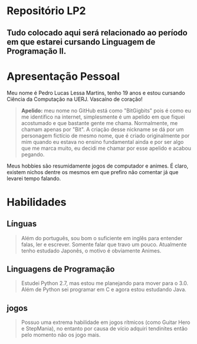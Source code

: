 # Repositório LP2
## Tudo colocado aqui será relacionado ao período em que estarei cursando Linguagem de Programação II. 

# Apresentação Pessoal

Meu nome é Pedro Lucas Lessa Martins, tenho 19 anos e estou cursando Ciência da Computação na UERJ.
Vascaíno de coração!

> **Apelido:** meu nome no GitHub está como "BitGigbits" pois é como eu me identifico na internet, simplesmente é um apelido em que fiquei acostumado e que bastante gente me chama. Normalmente, me chamam apenas por "Bit". A criação desse nickname se dá por um personagem fictício de mesmo nome, que é criado originalmente por mim quando eu estava no ensino fundamental ainda e por ser algo que me marca muito, eu decidi me chamar por esse apelido e acabou pegando.

Meus hobbies são resumidamente jogos de computador e animes. É claro, existem nichos dentre os mesmos em que prefiro não comentar já que levarei tempo falando.

# Habilidades
## Línguas
> Além do português, sou bom o suficiente em inglês para entender falas, ler e escrever. Somente falar que travo um pouco. Atualmente tenho estudado Japonês, o motivo é obviamente Animes.
## Linguagens de Programação
> Estudei Python 2.7, mas estou me planejando para mover para o 3.0. Além de Python sei programar em C e agora estou estudando Java.
## jogos
> Possuo uma extrema habilidade em jogos rítmicos (como Guitar Hero e StepMania), no entanto por causa de vício adquiri tendinites então pelo momento não os jogo mais.
